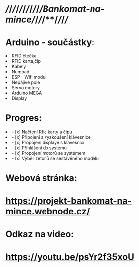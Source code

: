 # */*/*/*/*/*/*/*/*/*/*/*Bankomat-na-mince*/*/*/*/**/*/*/*/*
<h1> Arduino - součástky: </h1> 
<li> RFID čtečka </li>
<li> RFID karta,čip</li>
<li> Kabely</li>
<li> Numpad</li>
<li> ESP - Wifi modul</li>
<li> Nepájivé pole</li>
<li> Servo motory</li>
<li> Arduino MEGA</li>
<li> Display</li>

<h1>Progres:</h1>
<li>- [x] Načtení Rfid karty a čipu</li>
<li>- [x] Připojení a vyzkoušení klávesnice</li>
<li>- [x] Propojení displaye s klávesnicí</li>
<li>- [x] Přihlášení do systému</li>
<li>- [x] Propojení motorů se systémem </li>
<li>- [x] Výběr žetonů se sestavěného modelu </li>

<h1>Webová stránka:<h1>
  <a href = "https://projekt-bankomat-na-mince.webnode.cz/">https://projekt-bankomat-na-mince.webnode.cz/ </a>
  
  <h1>Odkaz na video:<h1>
  <a href = "https://youtu.be/psYr2f35xoU">https://youtu.be/psYr2f35xoU</a>
